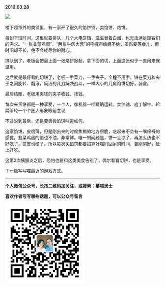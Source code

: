 **2016.03.28**

![](http://upload-images.jianshu.io/upload_images/51001-00b2190fdab683da.jpg?imageMogr2/auto-orient/strip%7CimageView2/2/w/1240)

楼下超市外的商铺里，有一家开了很久的馅饼铺，卖馅饼、烙饼。

每到下班时间，这里就要排队，几个大电饼铛，滋滋冒着白烟，也无法满足顾客们的需求。“一张韭菜鸡蛋”，“两张牛肉大葱”的呼喊声络绎不绝，虽然要等会儿，但时间却不长，绝不会耗尽你的耐心。

排队到了，老板会把最上面一张烙饼掀起，拿下面的切，上面这张似乎一直用来保温用。

之后就是最好看的切饼了，老板一手菜刀，一手夹子，全程不用手。饼在菜刀和夹子之间旋转、翻滚，简洁的几刀解决战斗，一样大小的几角馅饼切好，装盒。

最后结账，老板用夹钱的夹子收钱、找钱。

每次来买饼都是一种享受，一个人，像机器一样精确运转。卖油翁、庖丁解牛、轮扁斫轮一个个匠人形象眼前立现

不过说到最后，还是要尝尝馅饼味道如何。

这家馅饼，皮很薄，但是刚出来的时候焦糊的地方很脆，吃起来不会有一嘴棉裤的感觉。韭菜鸡蛋的馅也不油，非常鲜。唯一的问题是，饼一旦凉了，再怎么热也不好吃了，饼皮也硬了。所以每次买馅饼都要掐算好喵妈回家的时间，要刚刚好，赶上好吃。

这第2次胰腺炎之后，恐怕也要和这类美食告别了，偶尔看看切饼，也是享受。

下一篇写写喵最近的游戏方式。

***


**个人微信公众号，长按二维码加关注，或搜索：摹喵居士**

**喜欢作者写写哪些话题，可以公众号留言**

![](https://github.com/jiluofu/jiluofu.github.com/raw/master/momiaojushi/static/qrcode.jpg)
